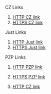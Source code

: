 
CZ Links

1. [HTTP CZ link](http://accp.app.cz.nl)
2. [HTTPS CZ link](https://accp.app.cz.nl)

Just Links

1. [HTTP Just link](http://accp.app.Just.nl)
2. [HTTPS Just link](https://accp.app.Just.nl)

PZP Links

1. [HTTP PZP link](http://accp.app.PZP.nl)
2. [HTTPS PZP link](https://accp.app.PZP.nl)

1. [HTTP CZ link](h[ttp://accp.app.cz.nl](https://app.cz.nl/betalen/betaalverzoek?status=fulfilled))
